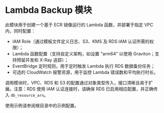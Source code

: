 # Lambda Backup 模块

此模块用于创建一个基于 ECR 镜像运行的 Lambda 函数，并部署于指定 VPC 内，同时配置：
  
- IAM Role（通过模板文件定义日志、S3、KMS 及 RDS IAM 认证所需的权限）；
- Lambda 函数配置（支持自定义架构，如设置 "arm64" 以使用 Graviton；支持预留并发和 X-Ray 追踪）；
- EventBridge 定时规则，用于定时触发 Lambda 执行 RDS 数据备份任务；
- 可选的 CloudWatch 报警资源，用于监控 Lambda 错误数和平均执行时长。

调用模块时，VPC、RDS 和 S3 的配置通过对象类型传入，接口清晰且易于扩展。注意：RDS 使用 IAM 认证连接时，请确保 RDS 已启用相应配置，并正确传入 `db_resource_arn`。

使用示例请参阅根目录中的示例配置。
